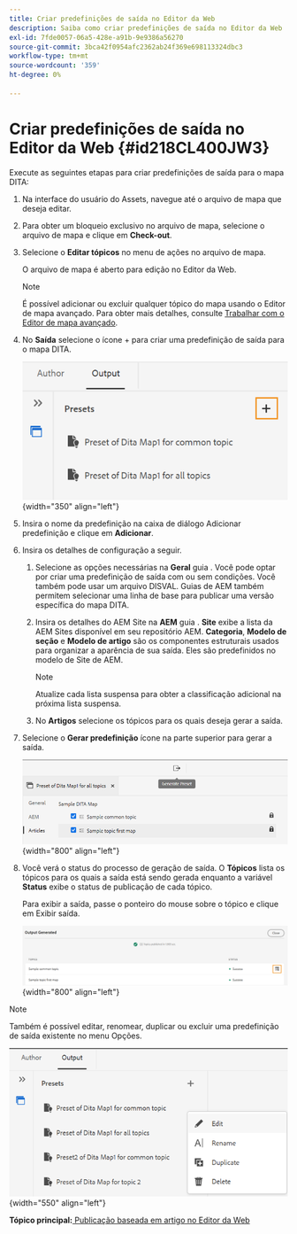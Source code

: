 ```yaml
---
title: Criar predefinições de saída no Editor da Web
description: Saiba como criar predefinições de saída no Editor da Web
exl-id: 7fde0057-06a5-428e-a91b-9e9386a56270
source-git-commit: 3bca42f0954afc2362ab24f369e698113324dbc3
workflow-type: tm+mt
source-wordcount: '359'
ht-degree: 0%

---
```


# Criar predefinições de saída no Editor da Web {#id218CL400JW3}

Execute as seguintes etapas para criar predefinições de saída para o mapa DITA:

1. Na interface do usuário do Assets, navegue até o arquivo de mapa que deseja editar.

1. Para obter um bloqueio exclusivo no arquivo de mapa, selecione o arquivo de mapa e clique em **Check-out**.

1. Selecione o **Editar tópicos** no menu de ações no arquivo de mapa.

   O arquivo de mapa é aberto para edição no Editor da Web.

   >[!NOTE]
   >
   > É possível adicionar ou excluir qualquer tópico do mapa usando o Editor de mapa avançado. Para obter mais detalhes, consulte [Trabalhar com o Editor de mapa avançado](map-editor-advanced-map-editor.md#).

1. No **Saída** selecione o ícone + para criar uma predefinição de saída para o mapa DITA.

   ![](images/output-tab-preset_cs.png){width="350" align="left"}

1. Insira o nome da predefinição na caixa de diálogo Adicionar predefinição e clique em **Adicionar**.

1. Insira os detalhes de configuração a seguir.

   1. Selecione as opções necessárias na **Geral** guia . Você pode optar por criar uma predefinição de saída com ou sem condições. Você também pode usar um arquivo DISVAL. Guias de AEM também permitem selecionar uma linha de base para publicar uma versão específica do mapa DITA.
   1. Insira os detalhes do AEM Site na **AEM** guia . **Site** exibe a lista da AEM Sites disponível em seu repositório AEM. **Categoria**, **Modelo de seção** e **Modelo de artigo** são os componentes estruturais usados para organizar a aparência de sua saída. Eles são predefinidos no modelo de Site de AEM.

      >[!NOTE]
      >
      > Atualize cada lista suspensa para obter a classificação adicional na próxima lista suspensa.

   1. No **Artigos** selecione os tópicos para os quais deseja gerar a saída.
1. Selecione o **Gerar predefinição** ícone na parte superior para gerar a saída.

   ![](images/add-preset-articles-tab_cs.png){width="800" align="left"}

1. Você verá o status do processo de geração de saída. O **Tópicos** lista os tópicos para os quais a saída está sendo gerada enquanto a variável **Status** exibe o status de publicação de cada tópico.

   Para exibir a saída, passe o ponteiro do mouse sobre o tópico e clique em Exibir saída.

   ![](images/add-preset-output-generated_cs.png){width="800" align="left"}


>[!NOTE]
>
> Também é possível editar, renomear, duplicar ou excluir uma predefinição de saída existente no menu Opções.

![](images/edit-preset_cs.png){width="550" align="left"}

**Tópico principal:**[ Publicação baseada em artigo no Editor da Web](web-editor-article-publishing.md)

